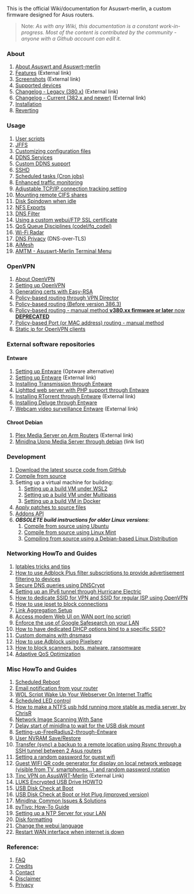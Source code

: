 This is the official Wiki/documentation for Asuswrt-merlin, a custom firmware designed for Asus routers.

>Note: _As with any Wiki, this documentation is a constant work-in-progress.  Most of the content is contributed by the community - anyone with a Github account can edit it._

### About
1. [About Asuswrt and Asuswrt-merlin](/RMerl/asuswrt-merlin.ng/wiki/About-Asuswrt/)
2. [Features](https://www.asuswrt-merlin.net/features) (External link)
3. [Screenshots](https://www.asuswrt-merlin.net/screenshots) (External link)
4. [Supported devices](/RMerl/asuswrt-merlin.ng/wiki/Supported-Devices)
5. [Changelog - Legacy (380.x)](https://www.asuswrt-merlin.net/changelog-380) (External link)
6. [Changelog - Current (382.x and newer)](https://www.asuswrt-merlin.net/changelog) (External link)
7. [Installation](/RMerl/asuswrt-merlin.ng/wiki/Installation)
8. [Reverting](/RMerl/asuswrt-merlin.ng/wiki/Reverting/)

### Usage
1. [User scripts](/RMerl/asuswrt-merlin.ng/wiki/User-scripts)
2. [JFFS](/RMerl/asuswrt-merlin.ng/wiki/JFFS)
3. [Customizing configuration files](/RMerl/asuswrt-merlin.ng/wiki/Custom-config-files)
4. [DDNS Services](/RMerl/asuswrt-merlin.ng/wiki/DDNS-services)
5. [Custom DDNS support](/RMerl/asuswrt-merlin.ng/wiki/Custom-DDNS)
6. [SSHD](/RMerl/asuswrt-merlin.ng/wiki/SSHD)
7. [Scheduled tasks (Cron jobs)](/RMerl/asuswrt-merlin.ng/wiki/Scheduled-tasks-(cron-jobs))
8. [Enhanced traffic monitoring](/RMerl/asuswrt-merlin.ng/wiki/Enhanced-Traffic-monitoring)
9. [Adjustable TCP/IP connection tracking setting](/RMerl/asuswrt-merlin.ng/wiki/Adjustable-TCPIP-connection-tracking)
10. [Mounting remote CIFS shares](/RMerl/asuswrt-merlin.ng/wiki/Mounting-remote-CIFS-shares)
11. [Disk Spindown when idle](/RMerl/asuswrt-merlin.ng/wiki/Disk-Spindown-when-idle)
12. [NFS Exports](/RMerl/asuswrt-merlin.ng/wiki/NFS-Exports)
13. [DNS Filter](/RMerl/asuswrt-merlin.ng/wiki/DNS-Filter)
14. [Using a custom webui/FTP SSL certificate](/RMerl/asuswrt-merlin.ng/wiki/Custom-SSL-certificates)
15. [QoS Queue Disciplines (codel/fq_codel)](/RMerl/asuswrt-merlin.ng/wiki/QoS-Queue-Disciplines)
16. [Wi-Fi Radar](/RMerl/asuswrt-merlin.ng/wiki/Wi-Fi-Radar)
17. [DNS Privacy](/RMerl/asuswrt-merlin.ng/wiki/DNS-Privacy) (DNS-over-TLS)
18. [AiMesh](/RMerl/asuswrt-merlin.ng/wiki/AiMesh)
19. [AMTM - Asuswrt-Merlin Terminal Menu](/RMerl/asuswrt-merlin.ng/wiki/AMTM)

### OpenVPN
1. [About OpenVPN](/RMerl/asuswrt-merlin.ng/wiki/About-OpenVPN)
2. [Setting up OpenVPN](/RMerl/asuswrt-merlin.ng/wiki/Configuring-OpenVPN)
3. [Generating certs with Easy-RSA](/RMerl/asuswrt-merlin.ng/wiki/Generating-OpenVPN-keys-using-Easy-RSA)
4. [Policy-based routing through VPN Director](/RMerl/asuswrt-merlin.ng/wiki/VPN-Director)
5. [Policy-based routing (Before version 386.3)](/RMerl/asuswrt-merlin.ng/wiki/Policy-based-routing)
6. [Policy-based routing - manual method **v380.xx firmware or later** now **DEPRECATED**](/RMerl/asuswrt-merlin.ng/wiki/Policy-based-routing-(manual-method))
7. [Policy-based Port (or MAC address) routing - manual method](/RMerl/asuswrt-merlin.ng/wiki/Policy-based-Port-routing-(manual-method))
8. [Static ip for OpenVPN clients](https://github.com/RMerl/asuswrt-merlin.ng/wiki/Static-ip-for-OpenVPN-clients)

### External software repositories

#### Entware
1. [Setting up Entware](/RMerl/asuswrt-merlin.ng/wiki/Entware) (Optware alternative)
2. [Setting up Entware](https://github.com/Entware-ng/Entware-ng/wiki/Install-on-asuswrt-merlin-firmware) (External link)
3. [Installing Transmission through Entware](/RMerl/asuswrt-merlin.ng/wiki/Installing-Transmission-through-Entware)
4. [Lighttpd web server with PHP support through Entware](/RMerl/asuswrt-merlin.ng/wiki/Lighttpd-web-server-with-PHP-support-through-Entware)
5. [Installing RTorrent through Entware](https://github.com/Entware-ng/Entware-ng/wiki/Using-Rtorrent) (External link)
6. [Installing Deluge through Entware](/RMerl/asuswrt-merlin.ng/wiki/Installing-Deluge-through-Entware)
7. [Webcam video surveillance Entware](http://www.hqt.ro/webcam-video-surveillance-via-mjpg-streamer-entware/) (External link)

#### Chroot Debian
1. [Plex Media Server on Arm Routers](http://www.hqt.ro/plex-media-server-through-debian-arm/) (External link)
2. [Minidlna Upnp Media Server through debian](/RMerl/asuswrt-merlin.ng/wiki/Media-Server-through-debian) (link list)

### Development
1. [Download the latest source code from GitHub](/RMerl/asuswrt-merlin.ng/wiki/Download-the-latest-source-code-from-GitHub)
2. [Compile from source](https://github.com/RMerl/asuswrt-merlin.ng/wiki/Compile-Firmware-from-source)
3. Setting up a virtual machine for building:
   1. [Setting up a build VM under WSL2](/RMerl/asuswrt-merlin.ng/wiki/Setting-up-Build-VM-under-WSL2)
   2. [Setting up a build VM under Multipass](/RMerl/asuswrt-merlin.ng/wiki/Setting-up-Build-VM-under-Multipass)
   3. [Setting up a build VM in Docker](/RMerl/asuswrt-merlin.ng/wiki/Setting-up-Build-VM-in-Docker)
4. [Apply patches to source files](/RMerl/asuswrt-merlin.ng/wiki/Applying-patches-to-source-files)
5. [Addons API](/RMerl/asuswrt-merlin.ng/wiki/Addons-API)
6. **_OBSOLETE build instructions for older Linux versions_**:
    1. [Compile from source using Ubuntu](/RMerl/asuswrt-merlin.ng/wiki/OBSOLETE-Compile-Firmware-from-source-using-Ubuntu)
    2. [Compile from source using Linux Mint](/RMerl/asuswrt-merlin.ng/wiki/OBSOLETE-Compile-Firmware-from-source-using-Linux-Mint)
    3. [Compiling from source using a Debian-based Linux Distribution](/RMerl/asuswrt-merlin.ng/wiki/OBSOLETE-Compiling-Firmware-from-source-using-a-Debian-based-Linux-Distribution)

### Networking HowTo and Guides
1. [Iptables tricks and tips](/RMerl/asuswrt-merlin.ng/wiki/Iptables-tips)
2. [How to use Adblock Plus filter subscriptions to provide advertisement filtering to devices](/RMerl/asuswrt-merlin.ng/wiki/How-to-use-Adblock-Plus-filter-subscriptions-to-provide-advertisement-filtering-to-devices)
3. [Secure DNS queries using DNSCrypt](/RMerl/asuswrt-merlin.ng/wiki/Secure-DNS-queries-using-DNSCrypt)
4. [Setting up an IPv6 tunnel through Hurricane Electric](/RMerl/asuswrt-merlin.ng/wiki/IPv6-tunnelling)
5. [How to dedicate SSID for VPN and SSID for regular ISP using OpenVPN](/RMerl/asuswrt-merlin.ng/wiki/How-to-setup-SSID-for-VPN-and-SSID-for-Regular-ISP-using-OpenVPN.)
6. [How to use ipset to block connections](/RMerl/asuswrt-merlin.ng/wiki/Using-ipset)
7. [Link Aggregation Setup](/RMerl/asuswrt-merlin.ng/wiki/Link-Aggregation)
8. [Access modem Web UI on WAN port (no script)](/RMerl/asuswrt-merlin.ng/wiki/Access-modem-Web-UI-on-WAN-port-(no-script))
9. [Enforce the use of Google Safesearch on your LAN](/RMerl/asuswrt-merlin.ng/wiki/Enforce-Safesearch)
10. [How to have dedicated DHCP options bind to a specific SSID?](/RMerl/asuswrt-merlin.ng/wiki/How-to-have-dedicated-DHCP-options-bind-to-a-specific-SSID%3F)
11. [Custom domains with dnsmasq](/RMerl/asuswrt-merlin.ng/wiki/Custom-domains-with-dnsmasq)
12. [How to use Adblock using Pixelserv](https://github.com/RMerl/asuswrt-merlin.ng/wiki/How-to-use-Adblock-using-Pixelserv)
13. [How to block scanners, bots, malware, ransomware](https://github.com/RMerl/asuswrt-merlin.ng/wiki/How-to-block-scanners,-bots,-malware,-ransomware)
14. [Adaptive QoS Optimization](/RMerl/asuswrt-merlin.ng/wiki/Adaptive-QoS-Optimization)


### Misc HowTo and Guides
1. [Scheduled Reboot](/RMerl/asuswrt-merlin.ng/wiki/Scheduled-Reboot)
2. [Email notification from your router](/RMerl/asuswrt-merlin.ng/wiki/Sending-Email)
3. [WOL Script Wake Up Your Webserver On Internet Traffic](/RMerl/asuswrt-merlin.ng/wiki/WOL-Script-Wake-Up-Your-Webserver-On-Internet-Traffic)
4. [Scheduled LED control](/RMerl/asuswrt-merlin.ng/wiki/Scheduled-LED-control)
5. [How to make a NTFS usb hdd running more stable as media server, by ChrisR](/RMerl/asuswrt-merlin.ng/wiki/How-to--NTFS-usb-hdd-was-not-running-stable-as-media-server)
6. [Network Image Scanning With Sane](/RMerl/asuswrt-merlin.ng/wiki/Network-Scanning-With-Sane)
7. [Delay start of minidlna to wait for the USB disk mount](/RMerl/asuswrt-merlin.ng/wiki/delay-start-of-minidlna-to-wait-for-the-USB-disk-mount)
8. [Setting-up-FreeRadius2-through-Entware](/RMerl/asuswrt-merlin.ng/wiki/Setting-up-FreeRadius2-through-Entware)
9. [User NVRAM Save/Restore](/RMerl/asuswrt-merlin.ng/wiki/NVRAM-Save-Restore-Utility)
10. [Transfer (sync) a backup to a remote location using Rsync through a SSH tunnel between 2 Asus routers](/RMerl/asuswrt-merlin.ng/wiki/Transfer-(sync)-a-backup-to-a-remote-location-using-Rsync-through-a-SSH-tunnel-between-2-Asus-routers)
11. [Setting a random password for guest wifi](/RMerl/asuswrt-merlin.ng/wiki/Setting-a-random-password-for-guest-wifi)
12. [Guest WIFI QR code generator for display on local network webpage (visible from TV, smartphones...) and random password rotation](/RMerl/asuswrt-merlin.ng/wiki/Guest-WIFI-QR-code-generator-for-display-on-local-network-webpage-(visible-from-TV,-smartphones...)-and-random-password-rotation)
13. [Tinc VPN on AsusWRT-Merlin](http://nwgat.ninja/tinc-vpn-on-asuswrt-merlin/) (External Link)
14. [LUKS Encrypted USB Drive HOWTO](LUKS-Encrypted-USB-Drive-HOWTO)
15. [USB Disk Check at Boot](/RMerl/asuswrt-merlin.ng/wiki/USB-Disk-Check-at-Boot)
16. [USB Disk Check at Boot or Hot Plug (improved version)](https://github.com/RMerl/asuswrt-merlin.ng/wiki/USB-Disk-Check-at-Boot-or-Hot-Plug-(improved-version))
17. [Minidlna: Common Issues & Solutions](/RMerl/asuswrt-merlin.ng/wiki/Minidlna:--Common-Issues-&-Solutions)
18. [pyTivo:  How-To Guide](/RMerl/asuswrt-merlin.ng/wiki/pyTivo-on-AsusWRT-Merlin-Router:--How-To-Guide)
19. [Setting up a NTP Server for your LAN](/RMerl/asuswrt-merlin.ng/wiki/Setting-up-an-NTP-Server-for-your-local-lan)
20. [Disk formatting](/RMerl/asuswrt-merlin.ng/wiki/Disk-formatting)
21. [Change the webui language](/RMerl/asuswrt-merlin.ng/wiki/Change-the-webui-language-when-it's-factory-locked)
22. [Restart WAN interface when internet is down](/RMerl/asuswrt-merlin.ng/wiki/Restart-WAN-interface-when-internet-is-down)

### Reference:
1. [FAQ](/RMerl/asuswrt-merlin.ng/wiki/FAQ)
2. [Credits](/RMerl/asuswrt-merlin.ng/wiki/Credits/)
3. [Contact](/RMerl/asuswrt-merlin.ng/wiki/Contact/)
4. [Disclaimer](/RMerl/asuswrt-merlin.ng/wiki/Disclaimer/)
5. [Privacy](/RMerl/asuswrt-merlin.ng/wiki/Privacy-disclosure)
